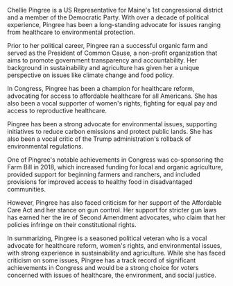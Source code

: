 Chellie Pingree is a US Representative for Maine's 1st congressional district and a member of the Democratic Party. With over a decade of political experience, Pingree has been a long-standing advocate for issues ranging from healthcare to environmental protection.

Prior to her political career, Pingree ran a successful organic farm and served as the President of Common Cause, a non-profit organization that aims to promote government transparency and accountability. Her background in sustainability and agriculture has given her a unique perspective on issues like climate change and food policy.

In Congress, Pingree has been a champion for healthcare reform, advocating for access to affordable healthcare for all Americans. She has also been a vocal supporter of women's rights, fighting for equal pay and access to reproductive healthcare.

Pingree has been a strong advocate for environmental issues, supporting initiatives to reduce carbon emissions and protect public lands. She has also been a vocal critic of the Trump administration's rollback of environmental regulations.

One of Pingree's notable achievements in Congress was co-sponsoring the Farm Bill in 2018, which increased funding for local and organic agriculture, provided support for beginning farmers and ranchers, and included provisions for improved access to healthy food in disadvantaged communities.

However, Pingree has also faced criticism for her support of the Affordable Care Act and her stance on gun control. Her support for stricter gun laws has earned her the ire of Second Amendment advocates, who claim that her policies infringe on their constitutional rights.

In summarizing, Pingree is a seasoned political veteran who is a vocal advocate for healthcare reform, women's rights, and environmental issues, with strong experience in sustainability and agriculture. While she has faced criticism on some issues, Pingree has a track record of significant achievements in Congress and would be a strong choice for voters concerned with issues of healthcare, the environment, and social justice.
